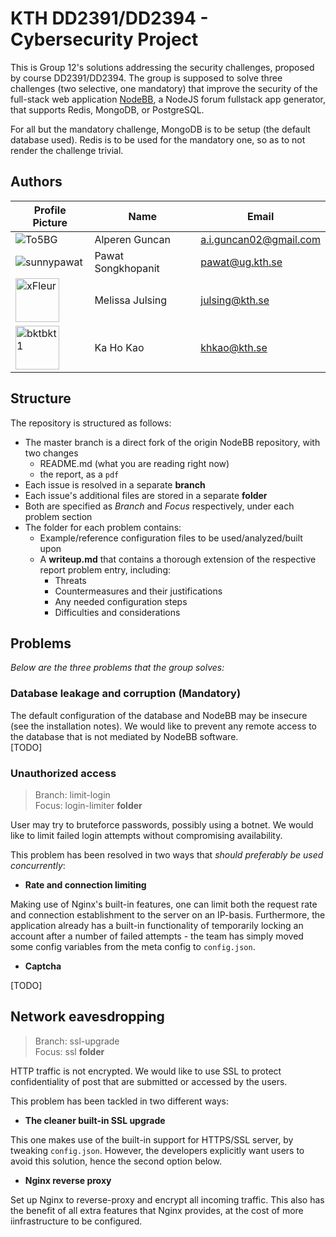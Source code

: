 # KTH DD2391/DD2394 - Cybersecurity Project

This is Group 12's solutions addressing the security challenges, proposed by course DD2391/DD2394. The group is supposed to solve three challenges (two selective, one mandatory) that improve the security of the full-stack web application [NodeBB](https://github.com/NodeBB/NodeBB), a NodeJS forum fullstack app generator, that supports Redis, MongoDB, or PostgreSQL.  

For all but the mandatory challenge, MongoDB is to be setup (the default database used). Redis is to be used for the mandatory one, so as to not render the challenge trivial.

## Authors

| Profile Picture | Name | Email |
|---|---|---|
| ![To5BG](https://github.com/to5bg.png?size=70) | Alperen Guncan | a.i.guncan02@gmail.com |
| ![sunnypawat](https://github.com/sunnypawat.png?size=70) | Pawat Songkhopanit | pawat@ug.kth.se |
| <img src="https://avatars.githubusercontent.com/u/34583592?v=4" alt="xFleur" width="70"/> | Melissa Julsing | julsing@kth.se |
| <img src="https://avatars.githubusercontent.com/u/112628985?v=4" alt="bktbkt1" width="70"/> | Ka Ho Kao | khkao@kth.se |

## Structure

The repository is structured as follows:
* The master branch is a direct fork of the origin NodeBB repository, with two changes
    * README.md (what you are reading right now)
    * the report, as a `pdf`
* Each issue is resolved in a separate **branch**
* Each issue's additional files are stored in a separate **folder**
* Both are specified as *Branch* and *Focus* respectively, under each problem section
* The folder for each problem contains:
    * Example/reference configuration files to be used/analyzed/built upon
    * A **writeup.md** that contains a thorough extension of the respective report problem entry, including:
        * Threats
        * Countermeasures and their justifications
        * Any needed configuration steps
        * Difficulties and considerations

## Problems
*Below are the three problems that the group solves:*

### Database leakage and corruption (Mandatory)
The default configuration of the database and NodeBB may be insecure (see the installation notes). We would like to prevent any remote access to the database that is not mediated by NodeBB software.  
[TODO]

### Unauthorized access
> Branch: limit-login  
> Focus: login-limiter **folder**

User may try to bruteforce passwords, possibly using a botnet. We would like to limit failed login attempts without compromising availability.  

This problem has been resolved in two ways that *should preferably be used concurrently*:

- **Rate and connection limiting**

Making use of Nginx's built-in features, one can limit both the request rate and connection establishment to the server on an IP-basis. Furthermore, the application already has a built-in functionality of temporarily locking an account after a number of failed attempts - the team has simply moved some config variables from the meta config to `config.json`.

- **Captcha**

[TODO]

## Network eavesdropping
> Branch: ssl-upgrade  
> Focus: ssl **folder**

HTTP traffic is not encrypted. We would like to use SSL to protect confidentiality of post that are submitted or accessed by the users.  

This problem has been tackled in two different ways:

- **The cleaner built-in SSL upgrade**

This one makes use of the built-in support for HTTPS/SSL server, by tweaking `config.json`. However, the developers explicitly want users to avoid this solution, hence the second option below.

- **Nginx reverse proxy**

Set up Nginx to reverse-proxy and encrypt all incoming traffic. This also has the benefit of all extra features that Nginx provides, at the cost of more iinfrastructure to be configured.


